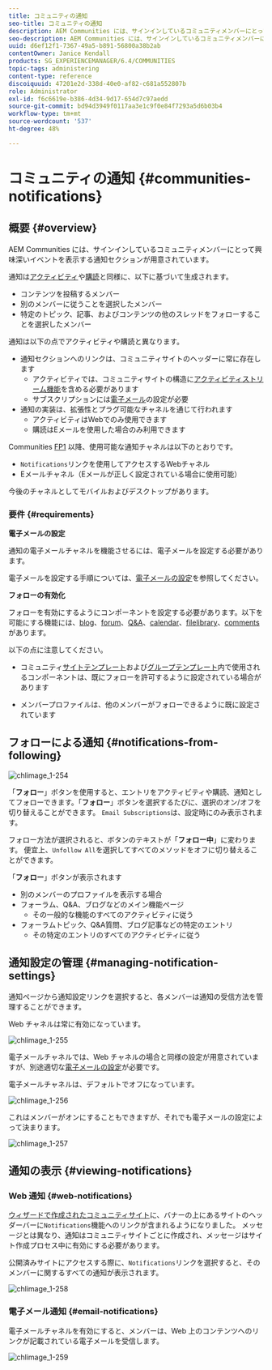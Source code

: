 ```yaml
---
title: コミュニティの通知
seo-title: コミュニティの通知
description: AEM Communities には、サインインしているコミュニティメンバーにとって興味深いイベントを表示する通知が用意されています
seo-description: AEM Communities には、サインインしているコミュニティメンバーにとって興味深いイベントを表示する通知が用意されています
uuid: d6ef12f1-7367-49a5-b891-56800a38b2ab
contentOwner: Janice Kendall
products: SG_EXPERIENCEMANAGER/6.4/COMMUNITIES
topic-tags: administering
content-type: reference
discoiquuid: 47201e2d-338d-40e0-af82-c681a552807b
role: Administrator
exl-id: f6c6619e-b386-4d34-9d17-654d7c97aedd
source-git-commit: bd94d3949f0117aa3e1c9f0e84f7293a5d6b03b4
workflow-type: tm+mt
source-wordcount: '537'
ht-degree: 48%

---
```


# コミュニティの通知 {#communities-notifications}

## 概要 {#overview}

AEM Communities には、サインインしているコミュニティメンバーにとって興味深いイベントを表示する通知セクションが用意されています。

通知は[アクティビティ](essentials-activities.md)や[購読](subscriptions.md)と同様に、以下に基づいて生成されます。

* コンテンツを投稿するメンバー
* 別のメンバーに従うことを選択したメンバー
* 特定のトピック、記事、およびコンテンツの他のスレッドをフォローすることを選択したメンバー

通知は以下の点でアクティビティや購読と異なります。

* 通知セクションへのリンクは、コミュニティサイトのヘッダーに常に存在します
   * アクティビティでは、コミュニティサイトの構造に[アクティビティストリーム機能](functions.md#activity-stream-function)を含める必要があります
   * サブスクリプションには[電子メール](email.md)の設定が必要
* 通知の実装は、拡張性とプラグ可能なチャネルを通じて行われます
   * アクティビティはWebでのみ使用できます
   * 購読はEメールを使用した場合のみ利用できます

Communities [FP1](deploy-communities.md#latestfeaturepack) 以降、使用可能な通知チャネルは以下のとおりです。

* `Notifications`リンクを使用してアクセスするWebチャネル
* Eメールチャネル（Eメールが正しく設定されている場合に使用可能）

今後のチャネルとしてモバイルおよびデスクトップがあります。

### 要件 {#requirements}

**電子メールの設定**

通知の電子メールチャネルを機能させるには、電子メールを設定する必要があります。

電子メールを設定する手順については、[電子メールの設定](analytics.md)を参照してください。

**フォローの有効化**

フォローを有効にするようにコンポーネントを設定する必要があります。以下を可能にする機能には、[blog](blog-feature.md)、[forum](forum.md)、[Q&amp;A](working-with-qna.md)、[calendar](calendar.md)、[filelibrary](file-library.md)、[comments](comments.md)があります。

以下の点に注意してください。

* コミュニティ[サイトテンプレート](sites.md)および[グループテンプレート](tools-groups.md)内で使用されるコンポーネントは、既にフォローを許可するように設定されている場合があります

* メンバープロファイルは、他のメンバーがフォローできるように既に設定されています

## フォローによる通知 {#notifications-from-following}

![chlimage_1-254](assets/chlimage_1-254.png)

「**フォロー**」ボタンを使用すると、エントリをアクティビティや購読、通知としてフォローできます。「**フォロー**」ボタンを選択するたびに、選択のオン/オフを切り替えることができます。 `Email Subscriptions`は、設定時にのみ表示されます。

フォロー方法が選択されると、ボタンのテキストが「**フォロー中**」に変わります。 便宜上、`Unfollow All`を選択してすべてのメソッドをオフに切り替えることができます。

「**フォロー**」ボタンが表示されます

* 別のメンバーのプロファイルを表示する場合
* フォーラム、Q&amp;A、ブログなどのメイン機能ページ
   * その一般的な機能のすべてのアクティビティに従う
* フォーラムトピック、Q&amp;A質問、ブログ記事などの特定のエントリ
   * その特定のエントリのすべてのアクティビティに従う

## 通知設定の管理 {#managing-notification-settings}

通知ページから通知設定リンクを選択すると、各メンバーは通知の受信方法を管理することができます。

Web チャネルは常に有効になっています。

![chlimage_1-255](assets/chlimage_1-255.png)

電子メールチャネルでは、Web チャネルの場合と同様の設定が用意されていますが、別途適切な[電子メールの設定](email.md)が必要です。

電子メールチャネルは、デフォルトでオフになっています。

![chlimage_1-256](assets/chlimage_1-256.png)

これはメンバーがオンにすることもできますが、それでも電子メールの設定によって決まります。

![chlimage_1-257](assets/chlimage_1-257.png)

## 通知の表示 {#viewing-notifications}

### Web 通知 {#web-notifications}

[ウィザードで作成されたコミュニティサイト](sites-console.md)に、バナーの上にあるサイトのヘッダーバーに`Notifications`機能へのリンクが含まれるようになりました。 メッセージとは異なり、通知はコミュニティサイトごとに作成され、メッセージはサイト作成プロセス中に有効にする必要があります。

公開済みサイトにアクセスする際に、`Notifications`リンクを選択すると、そのメンバーに関するすべての通知が表示されます。

![chlimage_1-258](assets/chlimage_1-258.png)

### 電子メール通知 {#email-notifications}

電子メールチャネルを有効にすると、メンバーは、Web 上のコンテンツへのリンクが記載されている電子メールを受信します。

![chlimage_1-259](assets/chlimage_1-259.png)
